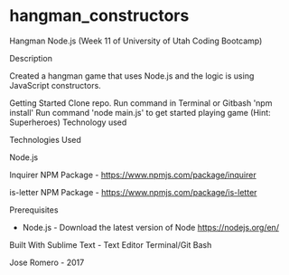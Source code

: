 # hangman_constructors
Hangman Node.js (Week 11 of University of Utah Coding Bootcamp)

Description

Created a hangman game that uses Node.js and the logic is using JavaScript constructors.

Getting Started
Clone repo.
Run command in Terminal or Gitbash 'npm install'
Run command 'node main.js' to get started playing game (Hint: Superheroes)
Technology used

Technologies Used 

Node.js

Inquirer NPM Package - https://www.npmjs.com/package/inquirer

is-letter NPM Package - https://www.npmjs.com/package/is-letter

Prerequisites
- Node.js - 
Download the latest version of Node https://nodejs.org/en/


Built With 
Sublime Text - Text Editor
Terminal/Git Bash


Jose Romero - 2017
